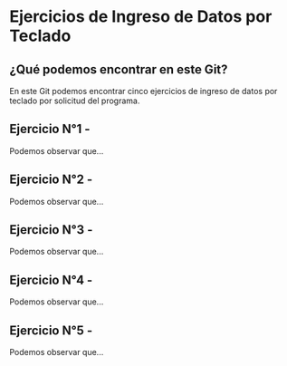 # Ejercicios de Ingreso de Datos por Teclado
## ¿Qué podemos encontrar en este Git?
En este Git podemos encontrar cinco ejercicios de ingreso de datos por teclado por solicitud del programa.

## Ejercicio N°1 - 
Podemos observar que...

## Ejercicio N°2 - 
Podemos observar que...

## Ejercicio N°3 - 
Podemos observar que...

## Ejercicio N°4 - 
Podemos observar que...

## Ejercicio N°5 - 
Podemos observar que...
